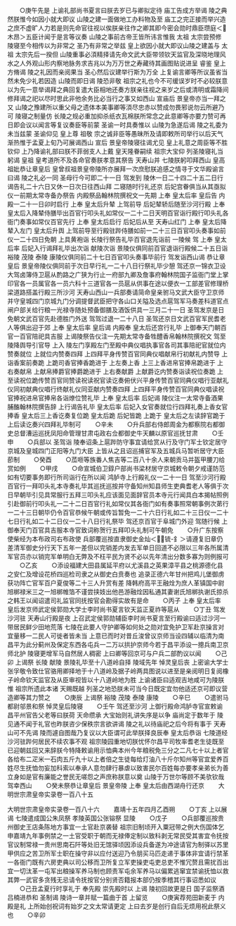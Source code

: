 <!-- { "loadSidebar": true } -->
　　○庚午先是  上谕礼部尚书夏言曰朕去岁已与卿拟定待  庙工告成方举谒  陵之典然朕惟今如因小就大即议  山陵之建一面做地工办料物及至  庙工之完正接而举兴造之庶不虚旷人力若是则先命官往视以俟朕亲往作之卿其即今密会勋时鼎臣瓒庭＜木昂＞五臣计闻于是言等议奏  山陵之事前古帝王皆所讳言惟我  太祖  太宗尝预修  陵寝至今相传以为非常之  圣乃有非常之举兹  皇上欲因小就大即议山陵之建盖与  太祖  太宗先后一揆但  山陵重事必湏精择请先命文武大臣带领钦天监官及深晓地理风水之人外观山形内察地脉务求吉兆以为万万世之寿藏待其画图贴说进呈  睿鉴  皇上方脩谒  陵之礼因而亲阅果当  圣心然后议建举行斯为万全  上复谕言卿等所议虽省当然未免少礼若因造  山陵而即日谒  陵恐非敬  祖宗之礼也今不可缓误岁时不必较朕意以为先一意举谒拜之典回复遣大臣相地还奏方朕亲往视之来岁之后或清明或霜降间修拜谒之祀以尽时思此非他余务比必当行之事又如西山  宣庙后  景皇帝亦当一拜之又  山陵之豫建所以重父母之遗体本美事卿等湏尽忠赤以赞成勿畏邪说勿云所避乃可  陵寝之制量仿  长陵之规必重加抑杀纸衣瓦棉朕所常念之此意卿等亦要力赞可再日即会议以闻言等复议奏臣等前蒙  圣谕一时具奏惟以  山陵为急遂后谒  陵之礼委为未当兹蒙  圣谕仰见  皇上尊  祖敬  宗之诚非臣等愚昧所及请即敕所司举行以后天气渐热惟于孟夏上旬乃可展谒西山  宣后  景皇帝陵寝往谒尤见  皇上礼意之周臣等不胜钦仰  上乃降谕礼部曰朕不菲弱支人上戴  皇天隆眷嗣续  祖宗大宝仰  列圣陵寝礼当躬谒  皇祖  皇考道所不及各命官奏朕孝意其祭告  天寿山并  七陵朕躬叩拜西山  皇高祖妣恭让章皇后  皇曾叔祖景皇帝陵所亦展拜一次庶慰朕追感之情寻于文华殿谕言曰谒  陵之礼必一同  圣母行今可即二十一日  驾发到  陵休一日二十四二十五二日行谒告礼二十六日又休一日次日往西山拜  二寝随时行礼还京  后妃宫眷俱当从其亟拟仪一前期太常寺备办祭告  内殿祭品翰林院撰祝文一先期  上奉  皇太后率  皇后告  内殿一二十一日卯时启行  上奉  皇太后升辇  上驾前导  后妃辇轿后随至沙河行殿  上奉  皇太后入降辇侍膳毕出百官行叩头礼如常仪一二十二日天明百官诣行殿行叩头礼各衙门奏事如常仪百官先行  上奉  皇太后启行  后妃后从至  天寿山红门  上奉  皇太后降辇入左门  皇太后升舆  上驾前导至行殿驻跸侍膳如前一二十三日百官叩头奏事如前仪一二十四日免朝  上具黄袍诣  长陵行祭告礼毕百官退先诣前  一陵候  驾  上奉  皇太后率  后妃入行谒拜礼毕出次诣  献陵次诣  景陵仪俱同前百官退诣行殿候二十五日诣  裕陵  茂陵  泰陵  康陵仪俱同前二十七日百官叩头奏事毕前行  驾发诣西山谒  恭让章皇后  景皇帝陵仪俱同前于次日早行礼一二十八日行祭礼毕少憩  驾还京一锦衣卫设大驾卤簿侍卫扈从酌路之广狭为行止一府部九卿及詹事府翰林院国子监衙门堂上掌印官各一员属官各一员六科十三道官各一员扈从供事在途以便衣一工部差官修理桥梁道路搭盖行殿三所沙河  天寿山西山一兵部奏请简命皇亲驸马文武大臣守卫京师并守皇城四门京城九门分调提督武臣把守各山口关隘及选点扈驾军马奏差科道官点闸户部关给行粮一光禄寺随处预备御膳及酒饭供具一三月二十一日  圣驾发京是日免朝文武百官先赴德胜门外送  驾驾过退一二十八日  圣驾还京日文武百官军民耆老人等俱出迎于郊  上奉  皇太后率  皇后谒  内殿奉  皇太后还宫行礼毕  上御奉天门朝百官一百官陪祀具吉服  上谒陵祭告仪注一先期太常寺备牲醴香帛翰林院撰祝文  驾至  陵降舆导引官导  上入  陵左门享殿左门至殿中典仪唱执事官各司其事陪祀官就位内赞奏就位  上就位内赞奏四拜  上四拜平身传赞百官同典仪唱献帛行初献礼内赞导  上诣香案前奏跪  上跪司香官捧香跪进于  上左奏上香  上三上香进帛官捧帛跪进于  上右奏献帛  上献帛捧爵官捧爵跪进于  上右奏献爵  上献爵讫内赞奏诣读祝位奏跪  上至读祝位跪传赞百官同赞读祝读祝官读讫奏俯伏兴平身传赞百官同典仪唱行亚献礼仪同初献典仪唱行终献礼仪同亚献内赞奏四拜  上四拜平身传赞百官同典仪唱读祝官捧祝进帛官捧帛各诣燎位赞礼毕  上奉  皇太后率  后妃谒  陵仪注一太常寺备酒果脯醢翰林院撰告辞  上行谒告礼毕  皇太后率  后妃入女官奏就位行四拜礼奏上香女官捧香  皇太后三上香讫奏复位跪  皇太后跪  后妃皆跪  上跪于  皇太后之左读辞官跪于  上后读讫奏兴四拜礼毕制可
　　○辛未
　　○升兵部右侍郎周金为都察院右都御史总督漕运巡抚凤阳命管理甘肃屯政右佥都御史牛天麟以原官巡抚甘肃
　　○壬申
　　○兵部以  圣驾诣  陵奉诏条上扈跸防守事宜请给赏从行及守门军士钦定居守京城及皇城四门正阳等九门大臣  上皆从之且诏巡捕官军及五城兵马暂听居守大臣莭制
　　○癸酉
　　○苽咂等族番人焦吉等二百八十余人来朝贡马并盔甲腰刀给赏如例
　　○甲戌
　　○命宣城伯卫錞户部尚书梁材居守京城敕令朝夕戒谨防范如有切要事务即行所司诣行在所以闻  鸿胪寺上行殿礼仪一二十一日  驾至沙河行殿百官行一拜叩头礼本寺奏礼毕其巡抚巡按并守备知州知县师生吏典耆老人等俱于次日早朝毕引见具常服行五拜三叩头礼应该面见面辞官员本寺元行闻具白本揭帖照例引赴御前行叩头礼一二十二日百官行礼如常仪其各衙门如有奏事照常朝事例次苐行一二十三日朝毕仍令百官恭候午朝或传旨暂免一二十六日行礼如二十三日仪一二十七日行礼如二十二日仪一二十八日行礼祭毕  驾还京百官于阜城门外迎  驾随行候  上御奉天门百官具吉服本寺官致词称贺行五拜叩头礼制可午朝免
　　○升广东按察使柴经为本布政司右布政使  兵部覆巡按直隶御史金灿＜锍-釒＞请遵复旧章仍差清军御史分行天下五年一差但以完销差内发去军单日回道不必限以三年各所属清军官员亦以销完军单明白无弊及不枉平民为贤不必以先年清出分数多寡为则例报可
　　○乙亥
　　○添设福建大田县属延平府以尤溪县之英果漳平县之桃源德化县之安仁及增设花桥四巡检司隶之从御史白贲奏也  追录正德六年甘州把鸡儿堡御虏获功阵亡官军百户夏俊等二十三人升赏有差  降韩府高平王融烇为庶人革镇国中尉旭梆禄米三之一旭梆帷箔不谨尝挟妓出他邑游融烇因私通其妻谢氏旭梆执谢氏掠杀之韩王以闻诏遣司礼监官同抚按官会勘得实故有是命
　　○丙子  上奉  皇太后率  皇后发京师武定侯郭勋大学士李时尚书夏言钦天监正夏祚等扈从
　　○丁丑  驾发沙河驻  天寿山行殿是夜  上召武定侯郭勋辅臣李时尚书夏言至行殿谕曰适过沙河一带居民鲜少田地荒落  七陵在此要人守护卿等如何处之勋对宜免护卫军赴京操言对宜量移一二民人可徙者皆未当  上意已而时对昔丘浚曾议京师当设四辅以临清为南昌平为此分蓟州及保定东西各屯兵一二万以拱护京师今若于昌平添设一摠兵南卫京师北护  陵寝更增军马自然居人稠密  上曰卿等回京可与户兵二部酌议以闻
　　○己卯  上谒祭  长陵  献陵  景陵礼毕至十八道岭自择  陵域先年  悼灵皇后丧  上密谕大学士张孚敬令致仕官骆用卿择地于十八道岭及据子岭两具图说以进至是亲阅明日复阅橡子岭命钦天监官及从臣审视皆以十八道岭地为胜  上谕诸臣曰适观吉地咸可为陵朕惟  祖宗所遗此本诸  天赐既越  列圣之地恐朕未可当今日既定宜勿他适还京可即议营造卿等其力赞之
　　○庚辰  上谒祭  裕陵  茂陵  泰陵  康陵
　　○辛巳
　　○遣驸马都尉邬景和祭  悼灵皇后陵寝
　　○壬午  驾还至沙河  上御行殿命鸿胪寺官宣敕谕昌平州官告父老等曰朕荷  天命缵承  大宝始则礼讲失序是以争  庙尚定于数年于  陵见通不闻于礼官也昨朕咨少保秩宗言欲讲谒  陵之礼以待庙祀之后今将有事于  天寿山可不先谒  陵而遽自图哉乃复议以大臣谓可此举朕择良辰奉  皇太后恭诣  七陵道经沙河驻跸何居民不续农事不观  祖宗陵园重地切朕忧怀尔昌平司牧率耆老生徒既至已迎朝兹回又来辞朕今特降敕谕用示恤典本州今年粮税免三分之二凡七十以上者官各给布二疋米一石肉五斤九十以上者倍之生徒每给灯油八十斤尔知州等官宜爱养百姓尽生抚恤勿妄加科索以奉承人意勿肆行暴虐以致害民尔百姓每亦要孝亲弟长为善立身如是官有廉能之誉民无嗟怨之声庶称朕意以奠  山陵于万世尔等顾不美欤钦哉  驾幸西山
　　○癸未祭恭让章皇后  景皇帝陵  上奉  皇太后由西湖舟行还京
　　大明世宗肃皇帝实录卷一百八十五


大明世宗肃皇帝实录卷一百八十六
　　嘉靖十五年四月乙酉朔
　　○丁亥  上以展谒  七陵遣成国公朱凤祭  孝陵英国公张镕祭  显陵
　　○戊子
　　○兵部覆巡按贵州御史王店条陈地方事宜一土官赴京袭替  祖宗旧制顷开入粟冠带之例大伤国体乞申嘉靖九年事例禁之一土官受职于朝而无禄俸定制以致科剥无常民受其害宜令抚按官议制常禄一贵州思南石阡等处旧无馆驿顷因添设兵备遂为冲途请官为制驿以苏里甲供应之苦卫所军士职在操守非以应付送迎乃令朋买马匹走递于事体非宜请行禁革一各衙门既有六房吏典以司公移而卫所复立军吏操吏屯吏总吏不惟冗赘且需扰百出宜一切汰革一屯军出粮操军养马制也顾责军屯余军养马以偏累逃窜宜禁谕抚恤以救其弊一武官多贪残无忌请令抚按官分别贤否籍报本部仍按季稽其行事诏悉如议
　　○己丑孟夏行时享礼于  奉先殿  崇先殿时以  上谒  陵初回故更是日  国子监祭酒吕楠进恭和  圣制谒  陵诗一章并赋一篇曲于首  上留览
　　○庚寅荐苑田新麦于  内殿是礼  上所始创祝词有始岁之文太常请更定  上曰去岁是创行自后无烦用祝此祭义也
　　○辛卯
